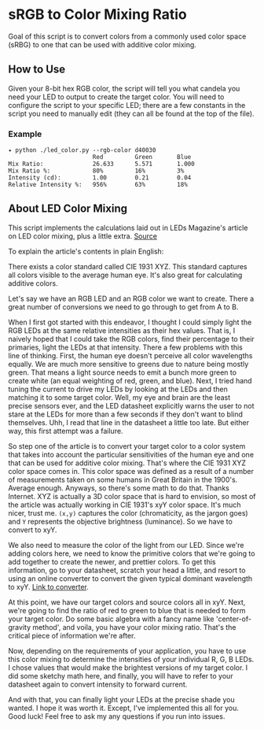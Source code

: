 # sRGB to Color Mixing Ratio

Goal of this script is to convert colors from a commonly used color space
(sRBG) to one that can be used with additive color mixing.

## How to Use

Given your 8-bit hex RGB color, the script will tell you what candela you need your LED to output to create the target color. You will need to configure the script to your specific LED; there are a few constants in the script you need to manually edit (they can all be found at the top of the file).

### Example

```
✦ python ./led_color.py --rgb-color d40030
                        Red         Green       Blue
Mix Ratio:              26.633      5.571       1.000
Mix Ratio %:            80%         16%         3%
Intensity (cd):         1.00        0.21        0.04
Relative Intensity %:   956%        63%         18%

```

## About LED Color Mixing

This script implements the calculations laid out in LEDs Magazine's article on
LED color mixing, plus a little extra. [Source](https://www.ledsmagazine.com/smart-lighting-iot/color-tuning/article/16695054/understand-rgb-led-mixing-ratios-to-realize-optimal-color-in-signs-and-displays-magazine)

To explain the article's contents in plain English:

There exists a color standard called CIE 1931 XYZ. This standard captures all colors visible to the average human eye. It's also great for calculating additive colors. 

Let's say we have an RGB LED and an RGB color we want to create. There a great number of conversions we need to go through to get from A to B.

When I first got started with this endeavor, I thought I could simply light the RGB LEDs at the same relative intensities as their hex values. That is, I naively hoped that I could take the RGB colors, find their percentage to their primaries, light the LEDs at that intensity. There a few problems with this line of thinking. First, the human eye doesn't perceive all color wavelengths equally. We are much more sensitive to greens due to nature being mostly green. That means a light source needs to emit a bunch more green to create white (an equal weighting of red, green, and blue). Next, I tried hand tuning the current to drive my LEDs by looking at the LEDs and then matching it to some target color. Well, my eye and brain are the least precise sensors ever, and the LED datasheet explicitly warns the user to not stare at the LEDs for more than a few seconds if they don't want to blind themselves. Uhh, I read that line in the datasheet a little too late. But either way, this first attempt was a failure.

So step one of the article is to convert your target color to a color system that takes into account the particular sensitivities of the human eye and one that can be used for additive color mixing. That's where the CIE 1931 XYZ color space comes in. This color space was defined as a result of a number of measurements taken on some humans in Great Britain in the 1900's. Average enough. Anyways, so there's some math to do that. Thanks Internet. XYZ is actually a 3D color space that is hard to envision, so most of the article was actually working in CIE 1931's xyY color space. It's much nicer, trust me. `(x,y)` captures the color (chromaticity, as the jargon goes) and `Y` represents the objective brightness (luminance). So we have to convert to xyY. 

We also need to measure the color of the light from our LED. Since we're adding colors here, we need to know the primitive colors that we're going to add together to create the newer, and prettier colors. To get this information, go to your datasheet, scratch your head a little, and resort to using an online converter to convert the given typical dominant wavelength to xyY. [Link to converter](https://www.ledtuning.nl/en/cie-convertor).

At this point, we have our target colors and source colors all in xyY. Next, we're going to find the ratio of red to green to blue that is needed to form your target color. Do some basic algebra with a fancy name like 'center-of-gravity method', and voila, you have your color mixing ratio. That's the critical piece of information we're after. 

Now, depending on the requirements of your application, you have to use this color mixing to determine the intensities of your individual R, G, B LEDs. I chose values that would make the brightest versions of my target color. I did some sketchy math here, and finally, you will have to refer to your datasheet again to convert intensity to forward current. 

And with that, you can finally light your LEDs at the precise shade you wanted. I hope it was worth it. Except, I've implemented this all for you. Good luck! Feel free to ask my any questions if you run into issues.

